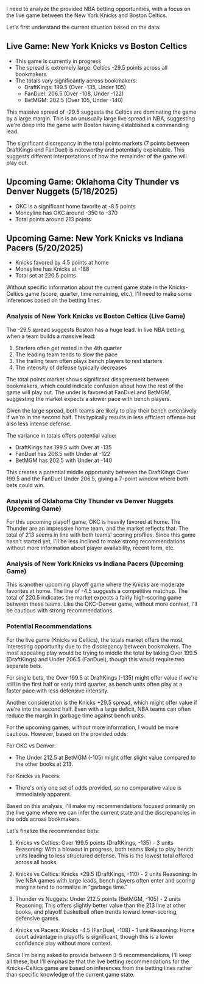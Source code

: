 I need to analyze the provided NBA betting opportunities, with a focus on the live game between the New York Knicks and Boston Celtics.

Let's first understand the current situation based on the data:

## Live Game: New York Knicks vs Boston Celtics
- This game is currently in progress 
- The spread is extremely large: Celtics -29.5 points across all bookmakers
- The totals vary significantly across bookmakers:
  * DraftKings: 199.5 (Over -135, Under 105)
  * FanDuel: 206.5 (Over -108, Under -122)
  * BetMGM: 202.5 (Over 105, Under -140)

This massive spread of -29.5 suggests the Celtics are dominating the game by a large margin. This is an unusually large live spread in NBA, suggesting we're deep into the game with Boston having established a commanding lead.

The significant discrepancy in the total points markets (7 points between DraftKings and FanDuel) is noteworthy and potentially exploitable. This suggests different interpretations of how the remainder of the game will play out.

## Upcoming Game: Oklahoma City Thunder vs Denver Nuggets (5/18/2025)
- OKC is a significant home favorite at -8.5 points
- Moneyline has OKC around -350 to -370 
- Total points around 213 points

## Upcoming Game: New York Knicks vs Indiana Pacers (5/20/2025)
- Knicks favored by 4.5 points at home
- Moneyline has Knicks at -188
- Total set at 220.5 points

Without specific information about the current game state in the Knicks-Celtics game (score, quarter, time remaining, etc.), I'll need to make some inferences based on the betting lines.

### Analysis of New York Knicks vs Boston Celtics (Live Game)

The -29.5 spread suggests Boston has a huge lead. In live NBA betting, when a team builds a massive lead:
1. Starters often get rested in the 4th quarter
2. The leading team tends to slow the pace
3. The trailing team often plays bench players to rest starters
4. The intensity of defense typically decreases

The total points market shows significant disagreement between bookmakers, which could indicate confusion about how the rest of the game will play out. The under is favored at FanDuel and BetMGM, suggesting the market expects a slower pace with bench players.

Given the large spread, both teams are likely to play their bench extensively if we're in the second half. This typically results in less efficient offense but also less intense defense.

The variance in totals offers potential value:
- DraftKings has 199.5 with Over at -135
- FanDuel has 206.5 with Under at -122
- BetMGM has 202.5 with Under at -140

This creates a potential middle opportunity between the DraftKings Over 199.5 and the FanDuel Under 206.5, giving a 7-point window where both bets could win.

### Analysis of Oklahoma City Thunder vs Denver Nuggets (Upcoming Game)

For this upcoming playoff game, OKC is heavily favored at home. The Thunder are an impressive home team, and the market reflects that. The total of 213 seems in line with both teams' scoring profiles. Since this game hasn't started yet, I'll be less inclined to make strong recommendations without more information about player availability, recent form, etc.

### Analysis of New York Knicks vs Indiana Pacers (Upcoming Game)

This is another upcoming playoff game where the Knicks are moderate favorites at home. The line of -4.5 suggests a competitive matchup. The total of 220.5 indicates the market expects a fairly high-scoring game between these teams. Like the OKC-Denver game, without more context, I'll be cautious with strong recommendations.

### Potential Recommendations

For the live game (Knicks vs Celtics), the totals market offers the most interesting opportunity due to the discrepancy between bookmakers. The most appealing play would be trying to middle the total by taking Over 199.5 (DraftKings) and Under 206.5 (FanDuel), though this would require two separate bets.

For single bets, the Over 199.5 at DraftKings (-135) might offer value if we're still in the first half or early third quarter, as bench units often play at a faster pace with less defensive intensity.

Another consideration is the Knicks +29.5 spread, which might offer value if we're into the second half. Even with a large deficit, NBA teams can often reduce the margin in garbage time against bench units.

For the upcoming games, without more information, I would be more cautious. However, based on the provided odds:

For OKC vs Denver:
- The Under 212.5 at BetMGM (-105) might offer slight value compared to the other books at 213.

For Knicks vs Pacers:
- There's only one set of odds provided, so no comparative value is immediately apparent.

Based on this analysis, I'll make my recommendations focused primarily on the live game where we can infer the current state and the discrepancies in the odds across bookmakers.

Let's finalize the recommended bets:

1. Knicks vs Celtics: Over 199.5 points (DraftKings, -135) - 3 units
   Reasoning: With a blowout in progress, both teams likely to play bench units leading to less structured defense. This is the lowest total offered across all books.

2. Knicks vs Celtics: Knicks +29.5 (DraftKings, -110) - 2 units
   Reasoning: In live NBA games with large leads, bench players often enter and scoring margins tend to normalize in "garbage time."

3. Thunder vs Nuggets: Under 212.5 points (BetMGM, -105) - 2 units
   Reasoning: This offers slightly better value than the 213 line at other books, and playoff basketball often trends toward lower-scoring, defensive games.

4. Knicks vs Pacers: Knicks -4.5 (FanDuel, -108) - 1 unit
   Reasoning: Home court advantage in playoffs is significant, though this is a lower confidence play without more context.

Since I'm being asked to provide between 3-5 recommendations, I'll keep all these, but I'll emphasize that the live betting recommendations for the Knicks-Celtics game are based on inferences from the betting lines rather than specific knowledge of the current game state.
